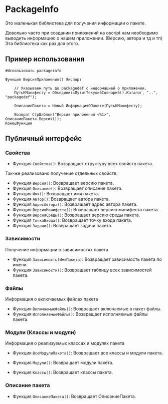 # PackageInfo

Это маленькая библиотека для получения информации о пакете.

Довольно часто при создании приложений на oscript нам необходимо выводить информацию о нашем приложении. (Версию, автора и тд и тп) Эта библиотека как раз для этого.

## Пример использования

```bsl
#Использовать packageinfo

Функция ВерсияПриложения() Экспорт

    // Указываем путь до packagedef с информацией о приложении.
    ПутьКМанифесту = ОбъединитьПути(ТекущийСценарий().Каталог, "..", "packagedef");

    ОписаниеПакета = Новый ИнформацияОПакете(ПутьКМанифесту);

    Возврат СтрШаблон("Версия приложения <%1>", ОписаниеПакета.Версия());
КонецФункции
```

## Публичный интерфейс

### Свойства

* Функция `Свойства()`: Возвращает структуру всех свойств пакета.

Так-же реализовано получение отдельных свойств:

* Функция `Версия()`: Возвращает версию пакета.
* Функция `Описание()`: Возвращает описание пакета.
* Функция `Имя()`: Возвращает имя пакета.
* Функция `Автор()`: Возвращает автора пакета.
* Функция `АдресАвтора()`: Возвращает адрес автора пакета.
* Функция `ВерсияМанифеста()`: Возвращает версию манифеста пакета.
* Функция `ВерсияСреды()`: Возвращает версию среды пакета.
* Функция `ТочкаВхода()`: Возвращает точку входа пакета.
* Функция `Задачи()`: Возвращает задачи пакета.

### Зависимости

Получение информации о зависимостях пакета

* Функция `Зависимость(ИмяПакета)`: Возвращает зависимость пакета по имени.
* Функция `Зависимости()`: Возвращает таблицу всех зависимостей пакета.

### Файлы

Информация о включаемых файлах пакета

* Функция `ВключаемыеФайлы()`: Возвращает включаемые в пакет файлы.
* Функция `ИсполняемыеФайлы()`: Возвращает исполняемые файлы пакета.

### Модули (Классы и модули)

Информация о реализуемых классах и модулях пакета

* Функция `ВсеМодулиПакета()`: Возвращает все классы и модули пакета.

* Функция `Модули()`: Возвращает модули пакета.
* Функция `Классы()`: Возвращает классы пакета.

### Описание пакета

* Функция `ОписаниеПакета()`: Возвращает ОписаниеПакета.
